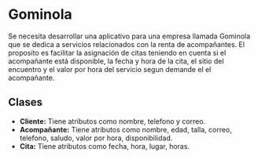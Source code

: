 # Gominola

Se necesita desarrollar una aplicativo para una empresa
llamada Gominola que se dedica a servicios relacionados
con la renta de acompañantes. El proposito es facilitar la
asignación de citas teniendo en cuenta si el acompañante
está disponible, la fecha y hora de la cita, el sitio del
encuentro y el valor por hora del servicio segun demande el
el acompañante.

## Clases

- **Cliente:** Tiene atributos como nombre, telefono y correo.
- **Acompañante:** Tiene atributos como nombre, edad, talla, correo, 
telefono, saludo, valor por hora, disponibilidad.
- **Cita:** Tiene atributos como fecha, hora, lugar, horas.
